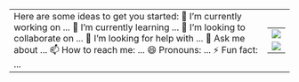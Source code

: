 <html>
    <table style="margin-left: auto; margin-right: auto;">
        <tr>
            <td>
                Here are some ideas to get you started:
                🔭 I’m currently working on ...
                🌱 I’m currently learning ...
                👯 I’m looking to collaborate on ...
                🤔 I’m looking for help with ...
                💬 Ask me about ...
                📫 How to reach me: ...
                😄 Pronouns: ...
                ⚡ Fun fact: ...
            </td>
            <td>
                <table>
                  <tr>
                    <td>
                      <img align="center" src="https://github-readme-stats.vercel.app/api?username=notnotype&count_private=true&include_all_commits=true&show_icons=true&theme=algolia&bg_color=right,141e30,243b55" />
                    </td>
                  <tr>
                  <tr>
                    <td>
                      <img align="center" src="https://github-readme-stats.vercel.app/api/top-langs/?username=notnotype&layout=compact&theme=algolia&bg_color=right,141e30,243b55&card_width=445" />
                    </td>
                  </tr>
                </table>
            </td>
        </tr>
    </table>
</html>
